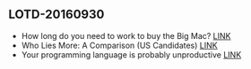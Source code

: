 ## LOTD-20160930

- How long do you need to work to buy the Big Mac? [LINK](http://blog.businesstripfriend.com/article/how-long-do-you-need-to-work-to-buy-the-big-mac)
- Who Lies More: A Comparison (US Candidates) [LINK](http://d3n8a8pro7vhmx.cloudfront.net/mormonliberals/pages/703/meta_images/original/Who_Lies_More.png?1468813111)
- Your programming language is probably unproductive [LINK](http://bart-sokol.info/blog/2016/09-18-your-programming-language-is-probably-unproductive/index.html)